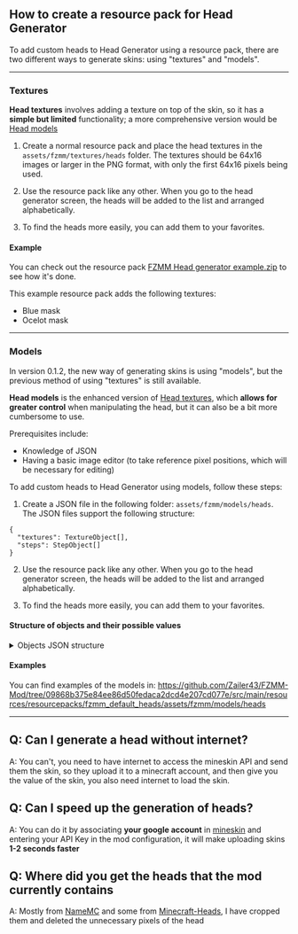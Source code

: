 ## How to create a resource pack for Head Generator

To add custom heads to Head Generator using a resource pack, there are two different ways to generate skins: using "textures" and "models".

---

### Textures

**Head textures** involves adding a texture on top of the skin, so it has a __simple but limited__ functionality; a more comprehensive version would be [Head models](#models)


1. Create a normal resource pack and place the head textures in the `assets/fzmm/textures/heads` folder. The textures should be 64x16 images or larger in the PNG format, with only the first 64x16 pixels being used.

2. Use the resource pack like any other. When you go to the head generator screen, the heads will be added to the list and arranged alphabetically.

3. To find the heads more easily, you can add them to your favorites.

#### Example

You can check out the resource pack [FZMM Head generator example.zip](https://github.com/Zailer43/FZMM-Mod/files/10303878/FZMM.Head.generator.example.zip) to see how it's done.

This example resource pack adds the following textures:
- Blue mask
- Ocelot mask

---

### Models

In version 0.1.2, the new way of generating skins is using "models", but the previous method of using "textures" is still available.

**Head models** is the enhanced version of [Head textures](#textures), which **allows for greater control** when manipulating the head, but it can also be a bit more cumbersome to use.

Prerequisites include:

- Knowledge of JSON
- Having a basic image editor (to take reference pixel positions, which will be necessary for editing)

To add custom heads to Head Generator using models, follow these steps:

1. Create a JSON file in the following folder: `assets/fzmm/models/heads`. The JSON files support the following structure:

```json5
{
  "textures": TextureObject[],
  "steps": StepObject[]
}
```
2. Use the resource pack like any other. When you go to the head generator screen, the heads will be added to the list and arranged alphabetically.

3. To find the heads more easily, you can add them to your favorites.

#### Structure of objects and their possible values

<details>
<summary>Objects JSON structure</summary>

##### TextureObject

```json5
{
  "path": String, // The path of the texture in the resource pack, for example: "fzmm:textures/model_textures/texture.png"
   "id": String // The id used to identify the texture for use
}
```

#### Possible StepObjects

##### Select texture
Selects a texture that will be used in the following steps. The default selected texture is the base skin, its id is `base_skin`

```json5
{
  "type": "select_texture",
  "texture_id": String // The id defined in textures
}
```

##### Delete
Deletes pixels from the selected area in the final texture


```json5
{
  "type": "delete",
  "area": Area // the area where the pixels will be deleted
}
```

##### Copy
Copies an area from the selected texture and places it in the final texture

```json5
{
  "type": "copy",

  "source": Area, // The area of the selected texture where the pixels will be copied

  "destination": Area, // The area of the final texture where the copied pixels will be placed,
  // this value is optional and if not specified, the same values of "source" will be used

  "add_hat_layer": boolean, // if true, it adds the first layer of the source in the destination
  // and adds the second layer of both, this value ignores "hat_layer" of source and destination,
  // this value is optional and by default is false

  "overlap_source_hat": boolean, // if true, it adds the first and second layer of the source in the destination,
  // this value ignores "hat_layer" of source, this value is optional and by default is false
  
  "degrees": int, // rotates the texture when placing it in the destination but rotating it from its center,
  // this value is optional and by default is 0
  
  "mirror_horizontal": boolean, // applies a horizontal mirror to the copied texture,
  // it is applied after rotating with degrees, this value is optional and by default is false
  
  "mirror_vertical": boolean // applies a vertical mirror to the copied texture,
  // it is applied after rotating with degrees, this value is optional and by default is false
}
```

##### Area
Represents an area in a Minecraft skin model, with information about its position, size, and whether it includes the hat layer or not

```json5
{
  "offset": String, // The offset of the area
  // Possible values are "HEAD", "BODY", "RIGHT_ARM", "RIGHT_LEG", "LEFT_LEG", "LEFT_ARM"

  "hat_layer": boolean, // Whether the area is the hat layer

  "x": int, // The x coordinate of the top-left corner of the area

  "y": int, // The y coordinate of the top-left corner of the area

  "width": int, // The width of the area

  "height": int // The height of the area
}
```

</details>


#### Examples
You can find examples of the models in: https://github.com/Zailer43/FZMM-Mod/tree/09868b375e84ee86d50fedaca2dcd4e207cd077e/src/main/resources/resourcepacks/fzmm_default_heads/assets/fzmm/models/heads

---

## Q: Can I generate a head without internet?
A: You can't, you need to have internet to access the mineskin API and send them the skin, so they upload it to a minecraft account, and then give you the value of the skin, you also need internet to load the skin.

## Q: Can I speed up the generation of heads?
A: You can do it by associating **your google account** in [mineskin](https://mineskin.org/apikey) and entering your API Key in the mod configuration, it will make uploading skins **1-2 seconds faster**

## Q: Where did you get the heads that the mod currently contains
A: Mostly from [NameMC](https://namemc.com) and some from [Minecraft-Heads](https://minecraft-heads.com), I have cropped them and deleted the unnecessary pixels of the head
